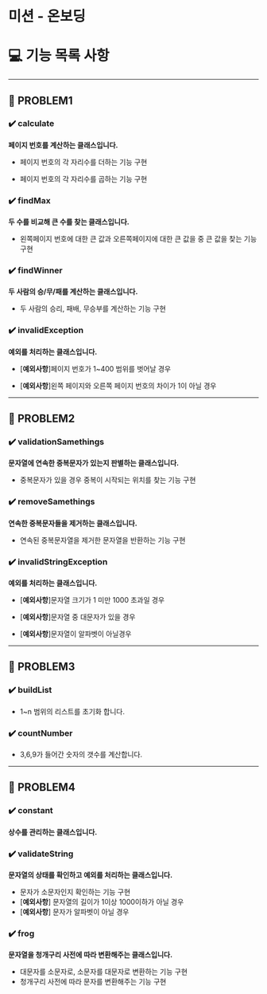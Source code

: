 # 미션 - 온보딩

# 💻 기능 목록 사항
<hr>

## 🌟 PROBLEM1
###
### ✔️ calculate
**페이지 번호를 계산하는 클래스입니다.**


-  페이지 번호의 각 자리수를 더하는 기능 구현

-  페이지 번호의 각 자리수를 곱하는 기능 구현

###
### ✔️ findMax
**두 수를 비교해 큰 수를 찾는 클래스입니다.**

-  왼쪽페이지 번호에 대한 큰 값과 오른쪽페이지에 대한 큰 값을 중 큰 값을 찾는 기능 구현

###
### ✔️ findWinner
**두 사람의 승/무/패를 계산하는 클래스입니다.**

-  두 사람의 승리, 패배, 무승부를 계산하는 기능 구현

###
### ✔️ invalidException
**예외를 처리하는 클래스입니다.**

-  [**예외사항**]페이지 번호가 1~400 범위를 벗어날 경우

-  [**예외사항**]왼쪽 페이지와 오른쪽 페이지 번호의 차이가  1이 아닐 경우



<hr>

## 🌟 PROBLEM2
###
### ✔️ validationSamethings
**문자열에 연속한 중복문자가 있는지 판별하는 클래스입니다.**

-  중복문자가 있을 경우 중복이 시작되는 위치를 찾는 기능 구현


###
### ✔️ removeSamethings
**연속한 중복문자들을 제거하는 클래스입니다.**

-  연속된 중복문자열을 제거한 문자열을 반환하는 기능 구현


###
### ✔️ invalidStringException
**예외를 처리하는 클래스입니다.**

-  [**예외사항**]문자열 크기가 1 미만 1000 초과일 경우

-  [**예외사항**]문자열 중 대문자가 있을 경우

-  [**예외사항**]문자열이 알파벳이 아닐경우


<hr>

## 🌟 PROBLEM3
###
### ✔️ buildList

-  1~n 범위의 리스트를 초기화 합니다.

###
### ✔️ countNumber

-  3,6,9가 들어간 숫자의 갯수를 계산합니다.

<hr>

## 🌟 PROBLEM4
###
### ✔️ constant
**상수를 관리하는 클래스입니다.**


###
### ✔️ validateString
**문자열의 상태를 확인하고 예외를 처리하는 클래스입니다.**
-  문자가 소문자인지 확인하는 기능 구현
- [**예외사항**] 문자열의 길이가 1이상 1000이하가 아닐 경우
- [**예외사항**] 문자가 알파벳이 아닐 경우

###
### ✔️ frog
**문자열을 청개구리 사전에 따라 변환해주는 클래스입니다.**
- 대문자를 소문자로, 소문자를 대문자로 변환하는 기능 구현
- 청개구리 사전에 따라 문자를 변환해주는 기능 구현